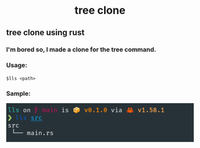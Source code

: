 <h1 align="center">tree clone</h1>

## tree clone using rust

### I'm bored so, I made a clone for the tree command.

### Usage:
```terminal
$lls <path>
```

### Sample:
![sample.jpg](./sample.jpg)
